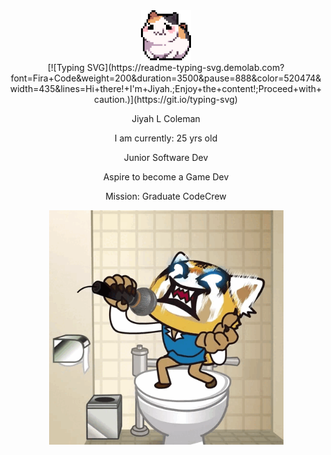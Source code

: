 <div align="center">
<img src="images/325895973-e4f28204-ea88-4364-a321-8330c3fbde6a.gif" alt="rolling hamster" width="80">
</div>

<div align="center">
[![Typing SVG](https://readme-typing-svg.demolab.com?font=Fira+Code&weight=200&duration=3500&pause=888&color=520474&width=435&lines=Hi+there!+I'm+Jiyah.;Enjoy+the+content!;Proceed+with+caution.)](https://git.io/typing-svg)
</div>

<p align="center"> Jiyah L Coleman</p>
<p align="center"> I am currently: 25 yrs old</p>
<p align="center"> Junior Software Dev</p>
<p align="center"> Aspire to become a Game Dev</p>
<p align="center"> Mission: Graduate CodeCrew</p>

<div align="center">
 <img src="images/240885374-58e30265-7dc2-4977-83ab-66d4d1fa6ec3.gif" alt="screams" width="375">
</div>
